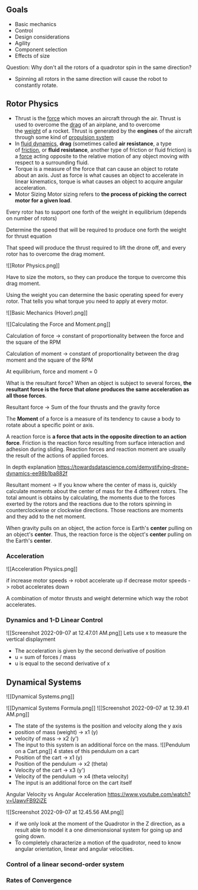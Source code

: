 ## Goals
* Basic mechanics
* Control
* Design considerations
* Agility
* Component selection
* Effects of size

Question: Why don't all the rotors of a quadrotor spin in the same direction?
* Spinning all rotors in the same direction will cause the robot to constantly rotate.

## Rotor Physics
* Thrust is the [force](https://www.grc.nasa.gov/www/k-12/airplane/forces.html) which moves an aircraft through the air. Thrust is used to overcome the [drag](https://www.grc.nasa.gov/www/k-12/airplane/drag1.html) of an airplane, and to overcome the [weight](https://www.grc.nasa.gov/www/k-12/airplane/weight1.html) of a rocket. Thrust is generated by the **engines** of the aircraft through some kind of [propulsion system](https://www.grc.nasa.gov/www/k-12/airplane/bgp.html)
* In [fluid dynamics](https://en.wikipedia.org/wiki/Fluid_dynamics "Fluid dynamics"), **drag** (sometimes called **air resistance**, a type of [friction](https://en.wikipedia.org/wiki/Friction "Friction"), or **fluid resistance**, another type of friction or fluid friction) is a [force](https://en.wikipedia.org/wiki/Force "Force") acting opposite to the relative motion of any object moving with respect to a surrounding fluid.
* Torque is a measure of the force that can cause an object to rotate about an axis. Just as force is what causes an object to accelerate in linear kinematics, torque is what causes an object to acquire angular acceleration.
* Motor Sizing Motor sizing refers to **the process of picking the correct motor for a given load**.

Every rotor has to support one forth of the weight in equilibrium (depends on number of rotors)

Determine the speed that will be required to produce one forth the weight for thrust equation

That speed will produce the thrust required to lift the drone off, and every rotor has to overcome the drag moment.

![[Rotor Physics.png]]

Have to size the motors, so they can produce the torque to overcome this drag moment.

Using the weight you can determine the basic operating speed for every rotor. That tells you what torque you need to apply at every motor.

![[Basic Mechanics (Hover).png]]

![[Calculating the Force and Moment.png]]

Calculation of force -> constant of proportionality between the force and the square of the RPM

Calculation of moment -> constant of proportionality between the drag moment and the square of the RPM

At equilibrium, force and moment = 0

What is the resultant force?
When an object is subject to several forces, **the resultant force is the force that _alone_ produces the same acceleration as all those forces**.

Resultant force -> Sum of the four thrusts and the gravity force

The **Moment** of a force is a measure of its tendency to cause a body to rotate about a specific point or axis.

A reaction force is **a force that acts in the opposite direction to an action force**. Friction is the reaction force resulting from surface interaction and adhesion during sliding. Reaction forces and reaction moment are usually the result of the actions of applied forces.

In depth explanation https://towardsdatascience.com/demystifying-drone-dynamics-ee98b1ba882f

Resultant moment ->  If you know where the center of mass is, quickly calculate moments about the center of mass for the 4 different rotors. The total amount is obtains by calculating, the moments due to the forces exerted by the rotors and the reactions due to the rotors spinning in counterclockwise or clockwise directions. Those reactions are moments and they add to the net moment.

When gravity pulls on an object, the action force is Earth's **center** pulling on an object's **center**. Thus, the reaction force is the object's **center** pulling on the Earth's **center**.


### Acceleration
![[Acceleration Physics.png]]

if increase motor speeds -> robot accelerate up
if decrease motor speeds -> robot accelerates down

A combination of motor thrusts and weight determine which way the robot accelerates.

### Dynamics and 1-D Linear Control
 ![[Screenshot 2022-09-07 at 12.47.01 AM.png]]
Lets use x to measure the vertical displayment
* The acceleration is given by the second derivative of position
* u = sum of forces / mass
* u is equal to the second derivative of x


## Dynamical Systems
![[Dynamical Systems.png]]

![[Dynamical Systems Formula.png]]
![[Screenshot 2022-09-07 at 12.39.41 AM.png]]
* The state of the systems is the position and velocity along the y axis
* position of mass (weight) -> x1 (y)
* velocity of mass -> x2 (y')
* The input to this system is an additional force on the mass.
![[Pendulum on a Cart.png]]
4 states of this pendulum on a cart
* Position of the cart -> x1 (y)
* Position of the pendulum -> x2 (theta)
* Velocity of the cart -> x3 (y')
* Velocity of the pendulum -> x4 (theta velocity)
* The input is an additional force on the cart itself

Angular Velocity vs Angular Acceleration
https://www.youtube.com/watch?v=UawvFB92iZE

![[Screenshot 2022-09-07 at 12.45.56 AM.png]]
* if we only look at the moment of the Quadrotor in the Z direction, as a result able to model it a one dimenionsional system for going up and going down.
* To completely characterize a motion of the quadrotor, need to know angular orientation, linear and angular velocities. 

### Control of a linear second-order system

### Rates of Convergence
